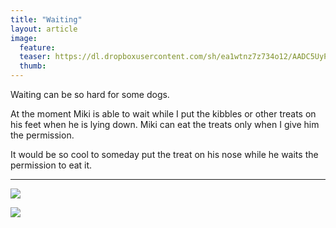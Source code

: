```yaml
---
title: "Waiting"
layout: article
image:
  feature:
  teaser: https://dl.dropboxusercontent.com/sh/ea1wtnz7z734o12/AADC5UyPF6A_bkUIH5FGQXG9a/temput/1/DSC29359-245px.jpg
  thumb:
---
```


Waiting can be so hard for some dogs.

At the moment Miki is able to wait while I put the kibbles or other treats on his feet when he is lying down. Miki can eat the treats only when I give him the permission.

It would be so cool to someday put the treat on his nose while he waits the permission to eat it.

---

[![](https://dl.dropboxusercontent.com/sh/ea1wtnz7z734o12/AADtJHPihKp-jYvnVtOiKaGua/temput/1/DSC32591-800px.jpg)](https://dl.dropboxusercontent.com/sh/ea1wtnz7z734o12/AADZUwR71Hp2hc7K5JynWMYSa/temput/1/DSC32591.jpg)

[![](https://dl.dropboxusercontent.com/sh/ea1wtnz7z734o12/AAATJCnY41vHMU4fSZY8-J60a/temput/1/DSC29359_2-800px.jpg)](https://dl.dropboxusercontent.com/sh/ea1wtnz7z734o12/AACx_2MllFzHGJ1teSZo1_Owa/temput/1/DSC29359_2.jpg)